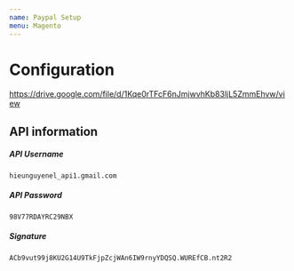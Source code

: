 ```yaml
---
name: Paypal Setup
menu: Magento
---
```


# Configuration

https://drive.google.com/file/d/1Kqe0rTFcF6nJmjwvhKb83ljL5ZmmEhvw/view

## API information

##### API Username

```
hieunguyenel_api1.gmail.com
```


##### API Password

```
98V77RDAYRC29NBX
```

##### Signature
```
ACb9vut99j8KU2G14U9TkFjpZcjWAn6IW9rnyYDQSQ.WUREfCB.nt2R2
```
